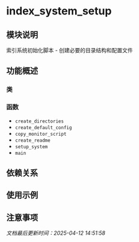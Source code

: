# index_system_setup

## 模块说明
索引系统初始化脚本 - 创建必要的目录结构和配置文件

## 功能概述

### 类


### 函数

- `create_directories`
- `create_default_config`
- `copy_monitor_script`
- `create_readme`
- `setup_system`
- `main`

## 依赖关系

## 使用示例

## 注意事项

*文档最后更新时间：2025-04-12 14:51:58*